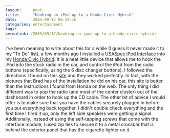 ```yaml
---
layout:     post
title:      "Hooking an iPod up to a Honda Civic Hybrid"
date:       2005-09-17 06:59:16
categories: entertainment
tags:  
permalink: /2005/09/17/hooking-an-ipod-up-to-a-honda-civic-hybrid/
---
```

I've been meaning to write about this for a while (I guess it never made it to my "To Do" list), a few months ago I installed a [USASpec iPod Interface](http://www.discountcarstereo.com/detail.aspx?ID=717) into my [Honda Civic Hybrid](http://automobiles.honda.com/models/model_overview.asp?ModelName=Civic+Hybrid). It is a neat little device that allows me to hook the iPod into the stock radio in the car, and control the iPod from the radio buttons (specifically, using the 6 disc changer buttons). I followed the directions I found on this [site](http://www.rightclick.com.au/brad/ipodmycar.html) and they worked perfectly. In fact, with the pictures that Brad has of the installation he did on his car, this site is better than the instructions I found from Honda on the web. The only thing I did different was to pop the radio (and most of the center cluster) out of the dashboard in order to hook up the CD cable. The other bit of advice I would offer is to make sure that you have the cables securely plugged in before you put everything back together. I didn't double check everything and the first time I fired it up, only the left side speakers were getting a signal. Additionally, instead of using the self-tapping screws that come with the interface module, I used zip ties to secure it to a metal crossbar that is behind the exterior panel that has the cigarette lighter on it.
